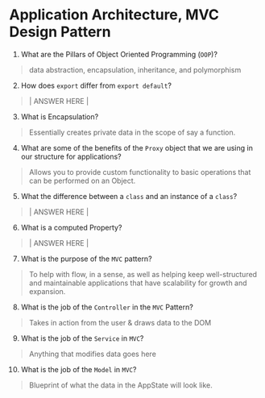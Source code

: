 # Application Architecture, MVC Design Pattern
01. What are the Pillars of Object Oriented Programming (`OOP`)?
  
  > data abstraction, encapsulation, inheritance, and polymorphism

02. How does `export` differ from `export default`?
  
  > | ANSWER HERE |

03. What is Encapsulation?
  
  > Essentially creates private data in the scope of say a function.

04. What are some of the benefits of the `Proxy` object that we are using in our structure for applications?
  
  > Allows you to provide custom functionality to basic operations that can be performed on an Object.

05. What the difference between a `class` and an instance of a `class`?
  
  > | ANSWER HERE |

06. What is a computed Property?
  
  > | ANSWER HERE |

07. What is the purpose of the `MVC` pattern?
  
  > To help with flow, in a sense, as well as helping keep well-structured and maintainable applications that have scalability for growth and expansion.

08. What is the job of the `Controller` in the `MVC` Pattern?
  
  > Takes in action from the user & draws data to the DOM

09. What is the job of the `Service` in `MVC`?
  
  > Anything that modifies data goes here

10. What is the job of the `Model` in `MVC`?
  
  > Blueprint of what the data in the AppState will look like.
